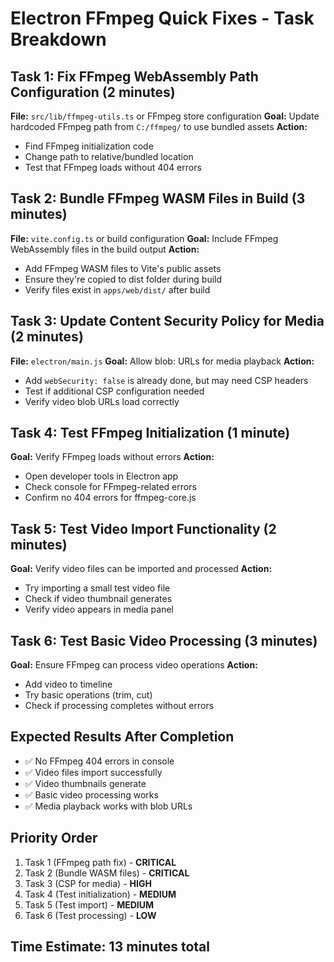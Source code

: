 # Electron FFmpeg Quick Fixes - Task Breakdown

## Task 1: Fix FFmpeg WebAssembly Path Configuration (2 minutes)
**File:** `src/lib/ffmpeg-utils.ts` or FFmpeg store configuration
**Goal:** Update hardcoded FFmpeg path from `C:/ffmpeg/` to use bundled assets
**Action:** 
- Find FFmpeg initialization code
- Change path to relative/bundled location
- Test that FFmpeg loads without 404 errors

## Task 2: Bundle FFmpeg WASM Files in Build (3 minutes)
**File:** `vite.config.ts` or build configuration
**Goal:** Include FFmpeg WebAssembly files in the build output
**Action:**
- Add FFmpeg WASM files to Vite's public assets
- Ensure they're copied to dist folder during build
- Verify files exist in `apps/web/dist/` after build

## Task 3: Update Content Security Policy for Media (2 minutes)
**File:** `electron/main.js`
**Goal:** Allow blob: URLs for media playback
**Action:**
- Add `webSecurity: false` is already done, but may need CSP headers
- Test if additional CSP configuration needed
- Verify video blob URLs load correctly

## Task 4: Test FFmpeg Initialization (1 minute)
**Goal:** Verify FFmpeg loads without errors
**Action:**
- Open developer tools in Electron app
- Check console for FFmpeg-related errors
- Confirm no 404 errors for ffmpeg-core.js

## Task 5: Test Video Import Functionality (2 minutes)
**Goal:** Verify video files can be imported and processed
**Action:**
- Try importing a small test video file
- Check if video thumbnail generates
- Verify video appears in media panel

## Task 6: Test Basic Video Processing (3 minutes)
**Goal:** Ensure FFmpeg can process video operations
**Action:**
- Add video to timeline
- Try basic operations (trim, cut)
- Check if processing completes without errors

## Expected Results After Completion
- ✅ No FFmpeg 404 errors in console
- ✅ Video files import successfully 
- ✅ Video thumbnails generate
- ✅ Basic video processing works
- ✅ Media playback works with blob URLs

## Priority Order
1. Task 1 (FFmpeg path fix) - **CRITICAL**
2. Task 2 (Bundle WASM files) - **CRITICAL**  
3. Task 3 (CSP for media) - **HIGH**
4. Task 4 (Test initialization) - **MEDIUM**
5. Task 5 (Test import) - **MEDIUM**
6. Task 6 (Test processing) - **LOW**

## Time Estimate: 13 minutes total
